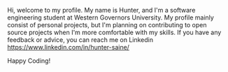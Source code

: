 Hi, welcome to my profile. My name is Hunter, and I'm a software engineering student at Western Governors University. My profile mainly consist of personal projects, but I'm planning on contributing to open source projects when I'm more comfortable with my skills. If you have any feedback or advice, you can reach me on Linkedin https://www.linkedin.com/in/hunter-saine/

Happy Coding!
